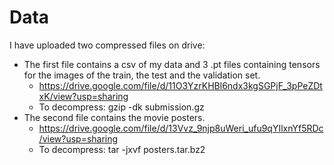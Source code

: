 # Data
I have uploaded two compressed files on drive:
- The first file contains a csv of my data and 3 .pt files containing tensors for the images of the train, the test and the validation set.
  - https://drive.google.com/file/d/11O3YzrKHBl6ndx3kgSGPjF_3pPeZDtxK/view?usp=sharing
  - To decompress: gzip -dk submission.gz  
- The second file contains the movie posters.
  - https://drive.google.com/file/d/13Vvz_9njp8uWeri_ufu9qYIlxnYf5RDc/view?usp=sharing
  - To decompress: tar -jxvf posters.tar.bz2
